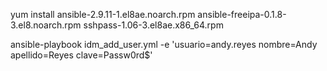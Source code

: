 yum install ansible-2.9.11-1.el8ae.noarch.rpm ansible-freeipa-0.1.8-3.el8.noarch.rpm sshpass-1.06-3.el8ae.x86_64.rpm

ansible-playbook idm_add_user.yml -e 'usuario=andy.reyes nombre=Andy apellido=Reyes clave=Passw0rd$'
